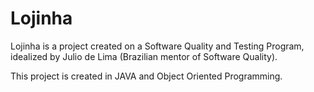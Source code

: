 # Lojinha
Lojinha is a project created on a Software Quality and Testing Program, idealized by Julio de Lima (Brazilian mentor of Software Quality).

This project is created in JAVA and Object Oriented Programming. 
